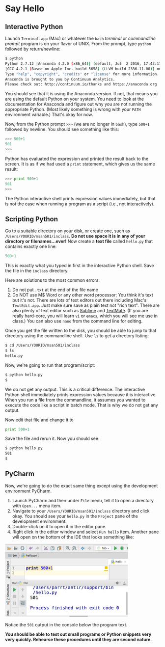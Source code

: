 # Say Hello

##  Interactive Python

Launch `Terminal.app` (Mac) or whatever the `bash` *terminal* or *commandline prompt* program is on your flavor of UNIX. From the prompt, type `python` followed by return/newline:

```bash
$ python
Python 2.7.12 |Anaconda 4.2.0 (x86_64)| (default, Jul  2 2016, 17:43:17) 
[GCC 4.2.1 (Based on Apple Inc. build 5658) (LLVM build 2336.11.00)] on darwin
Type "help", "copyright", "credits" or "license" for more information.
Anaconda is brought to you by Continuum Analytics.
Please check out: http://continuum.io/thanks and https://anaconda.org
```

You should see that it is using the Anaconda version. If not, that means you are using the default Python on your system. You need to look at the documentation for Anaconda and figure out why you are not running the appropriate Python. (Most likely something is wrong with your `PATH` environment variable.) That's okay for now.

Now, from the Python prompt `>>>` (we are no longer in `bash`), type `500+1` followed by newline. You should see something like this:

```python
>>> 500+1
501
>>> 
```

Python has evaluated the expression and printed the result back to the screen. It is as if we had used a `print` statement, which gives us the same result:

```python
>>> print 500+1
501
>>> 
```

The Python interactive shell prints expression values immediately, but that is not the case when running a program as a script (i.e., not interactively).
 
## Scripting Python

Go to a suitable directory on your disk, or create one, such as `/Users/YOURID/msan501/inclass`. **Do not use space it is in any of your directory or filenames...ever!** Now create a **text file** called `hello.py` that contains exactly one line:

```python
500+1
```

This is exactly what you typed in first in the interactive Python shell. Save the file in the `inclass` directory.

Here are solutions to  the most common errors:

1. Do not put `.txt` at the end of the file name
2. Do NOT use M$ Word or any other word processor; You think it's text but it's not. There are lots of text editors out there including Mac's `TextEdit.app`. Just make sure save as plain text not "rich text". There are also plenty of text editor such as [Sublime](https://www.sublimetext.com/) and [TextMate](https://macromates.com/).  (If you are really hard-core, you will learn `vi` or `emacs`, which you will see me use in class.) You can also use `nano` from the command line for editing.

Once you get the file written to the disk, you should be able to jump to that directory using the commandline shell. Use `ls` to get a directory listing:

```bash
$ cd /Users/YOURID/msan501/inclass
$ ls
hello.py
```

Now, we're going to run that program/script:

```bash
$ python hello.py
$ 
```

We do not get any output. This is a critical difference. The interactive Python shell immediately prints expression values because it is interactive. When you run a file from the commandline, it assumes you wanted to execute the code like a script in batch mode. That is why we do not get any output.

Now edit that file and change it to

```python
print 500+1
```

Save the file and rerun it. Now you should see:

```bash
$ python hello.py 
501
$ 
```

## PyCharm

Now, we're going to do the exact same thing except using the development environment PyCharm.

1. Launch PyCharm and then under `File` menu, tell it to open a directory with `Open...` menu item. 
2. Navigate to your `/Users/YOURID/msan501/inclass` directory and click okay. You should see your `hello.py` in the `Project` pane of the development environment. 
3. Double-click on it to open it in the editor pane.
4. Right click in the editor window and select `Run hello` item. Another pane will open on the bottom of the IDE that looks something like:

<img src=images/pycharm.png width=400>

Notice the `501` output in the console below the program text.

**You should be able to test out small programs or Python snippets very very quickly. Rehearse these procedures until they are second nature.**